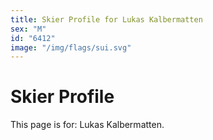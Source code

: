 ```yaml
---
title: Skier Profile for Lukas Kalbermatten
sex: "M"
id: "6412"
image: "/img/flags/sui.svg" 
---
```


# Skier Profile

This page is for: Lukas Kalbermatten.
    